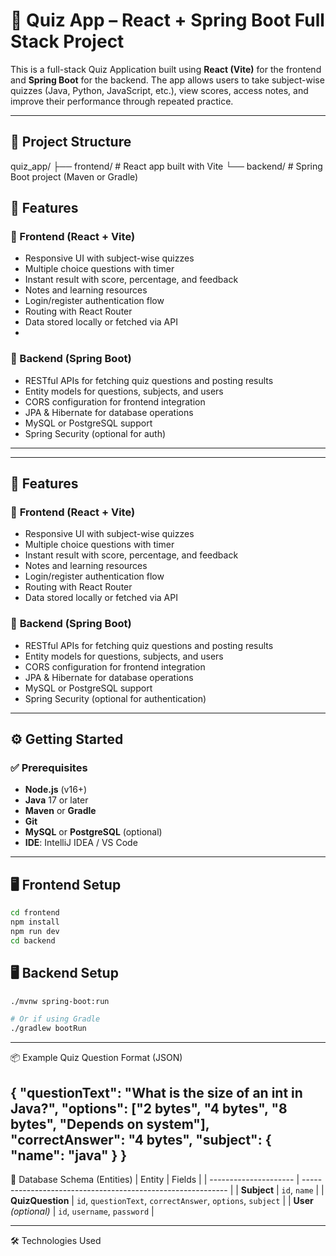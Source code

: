 # 🧠 Quiz App – React + Spring Boot Full Stack Project

This is a full-stack Quiz Application built using **React (Vite)** for the frontend and **Spring Boot** for the backend. The app allows users to take subject-wise quizzes (Java, Python, JavaScript, etc.), view scores, access notes, and improve their performance through repeated practice.

---

## 📁 Project Structure

quiz_app/
├── frontend/ # React app built with Vite
└── backend/ # Spring Boot project (Maven or Gradle)

## 🚀 Features

### 🔹 Frontend (React + Vite)
- Responsive UI with subject-wise quizzes
- Multiple choice questions with timer
- Instant result with score, percentage, and feedback
- Notes and learning resources
- Login/register authentication flow
- Routing with React Router
- Data stored locally or fetched via API
- 

### 🔹 Backend (Spring Boot)
- RESTful APIs for fetching quiz questions and posting results
- Entity models for questions, subjects, and users
- CORS configuration for frontend integration
- JPA & Hibernate for database operations
- MySQL or PostgreSQL support
- Spring Security (optional for auth)

---


---

## 🚀 Features

### 🔷 **Frontend (React + Vite)**

- Responsive UI with subject-wise quizzes
- Multiple choice questions with timer
- Instant result with score, percentage, and feedback
- Notes and learning resources
- Login/register authentication flow
- Routing with React Router
- Data stored locally or fetched via API

### 🔷 **Backend (Spring Boot)**

- RESTful APIs for fetching quiz questions and posting results
- Entity models for questions, subjects, and users
- CORS configuration for frontend integration
- JPA & Hibernate for database operations
- MySQL or PostgreSQL support
- Spring Security (optional for authentication)

---

## ⚙️ Getting Started

### ✅ Prerequisites

- **Node.js** (v16+)
- **Java** 17 or later
- **Maven** or **Gradle**
- **Git**
- **MySQL** or **PostgreSQL** (optional)
- **IDE**: IntelliJ IDEA / VS Code

---

## 🖥️ Frontend Setup

```bash
cd frontend
npm install
npm run dev
cd backend
```


## 🖥️ Backend  Setup
```bash  If using Maven
./mvnw spring-boot:run

# Or if using Gradle
./gradlew bootRun
```
---

📦 Example Quiz Question Format (JSON)

{
  "questionText": "What is the size of an int in Java?",
  "options": ["2 bytes", "4 bytes", "8 bytes", "Depends on system"],
  "correctAnswer": "4 bytes",
  "subject": { "name": "java" }
}
---
💾 Database Schema (Entities)
| Entity                | Fields                                                      |
| --------------------- | ----------------------------------------------------------- |
| **Subject**           | `id`, `name`                                                |
| **QuizQuestion**      | `id`, `questionText`, `correctAnswer`, `options`, `subject` |
| **User** *(optional)* | `id`, `username`, `password`                                |

---

🛠️ Technologies Used










